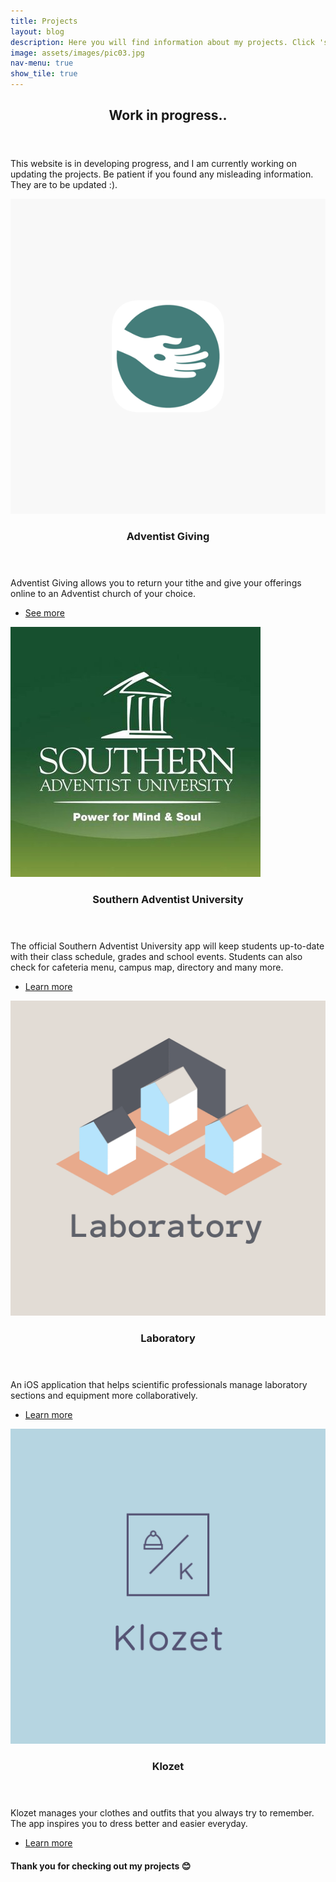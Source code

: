 ```yaml
---
title: Projects
layout: blog
description: Here you will find information about my projects. Click 'see more' to see details for each project.
image: assets/images/pic03.jpg
nav-menu: true
show_tile: true
---
```


<!-- Main -->
<div id="main">

<!-- One -->
<section id="one">
	<div class="inner">
		<header class="major">
			<h2>Work in progress..</h2>
		</header>
		<p>This website is in developing progress, and I am currently working on updating the projects. Be patient if you found any misleading information. They are to be updated :).</p>
	</div>
</section>

<!-- Two -->
<section id="two" class="spotlights">
	<section>
		<a href="2019/12/26/adventistGiving.html" class="image">
			<img src="assets/images/projects/adventistGiving2.png" alt="" data-position="center center" />
		</a>
		<div class="content">
			<div class="inner">
				<header class="major">
					<h3>Adventist Giving</h3>
				</header>
				<p>Adventist Giving allows you to return your tithe and give your offerings online to an Adventist church of your choice.</p>
				<ul class="actions">
					<li><a href="2019/12/26/adventistGiving.html" class="button">See more</a></li>
				</ul>
			</div>
		</div>
	</section>
	<section>
		<a href="generic.html" class="image">
			<img src="assets/images/projects/sau.jpg" alt="" data-position="top center" />
		</a>
		<div class="content">
			<div class="inner">
				<header class="major">
					<h3>Southern Adventist University</h3>
				</header>
				<p>The official Southern Adventist University app will keep students up-to-date with their class schedule, grades and school events. Students can also check for cafeteria menu, campus map, directory and many more.
				</p>
				<ul class="actions">
					<li><a href="generic.html" class="button">Learn more</a></li>
				</ul>
			</div>
		</div>
	</section>
	<section>
		<a href="generic.html" class="image">
			<img src="assets/images/projects/laboratory.png" alt="" data-position="25% 25%" />
		</a>
		<div class="content">
			<div class="inner">
				<header class="major">
					<h3>Laboratory</h3>
				</header>
				<p>An iOS application that helps scientific professionals manage laboratory sections and equipment more collaboratively.</p>
				<ul class="actions">
					<li><a href="generic.html" class="button">Learn more</a></li>
				</ul>
			</div>
		</div>
	</section>
	<section>
		<a href="generic.html" class="image">
			<img src="assets/images/projects/klozet.png" alt="" data-position="25% 25%" />
		</a>
		<div class="content">
			<div class="inner">
				<header class="major">
					<h3>Klozet</h3>
				</header>
				<p>Klozet manages your clothes and outfits that you always try to remember. The app inspires you to dress better and easier everyday.</p>
				<ul class="actions">
					<li><a href="generic.html" class="button">Learn more</a></li>
				</ul>
			</div>
		</div>
	</section>
</section>

<!-- Three -->
<section id="three">
	<div class="inner">
			<h4>Thank you for checking out my projects 😊</h4>
	</div>
</section>

</div>
